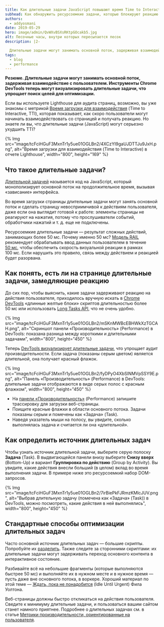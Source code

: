 ```yaml
---
title: Как длительные задачи JavaScript повышают время Time to Interactive
subhead: Как обнаружить ресурсоемкие задачи, которые блокируют реакцию на действия пользователя
authors:
  - addyosmani
date: 2019-05-29
hero: image/admin/QvWXvBSXsRKtpGOcakb5.jpg
alt: Песочные часы, внутри которых пересыпается песок
description: |2-

  Длительные задачи могут занимать основной поток, задерживая взаимодействие с пользователем. Инструменты Chrome DevTools теперь могут визуализировать длительные задачи, что упрощает поиск целей для оптимизации.
tags:
  - blog
  - performance
---
```


**Резюме. Длительные задачи могут занимать основной поток, задерживая взаимодействие с пользователем. Инструменты Chrome DevTools теперь могут визуализировать длительные задачи, что упрощает поиск целей для оптимизации.**

Если вы используете Lighthouse для аудита страниц, возможно, вы уже знакомы с метрикой [Время загрузки для взаимодействия](/tti/) (Time to Interactive, TTI), которая показывает, как скоро пользователи могут начинать взаимодействовать со страницей и получать реакцию. Но знаете ли вы, что длительные задачи (JavaScript) могут серьезно ухудшить TTI?

{% Img src="image/tcFciHGuF3MxnTr1y5ue01OGLBn2/4XCzYI9gaUJDTTJu9JxH.png", alt="Время загрузки для взаимодействия (Time to Interactive) в отчете Lighthouse", width="800", height="169" %}

## Что такое длительные задачи?

[Длительной задачей](https://developer.mozilla.org/docs/Web/API/Long_Tasks_API) называется код на JavaScript, который монополизирует основной поток на продолжительное время, вызывая «зависание» интерфейса.

Во время загрузки страницы длительные задачи могут занять основной поток и сделать страницу невосприимчивой к действиям пользователя, даже если она выглядит готовой к работе: элементы страницы не реагируют на нажатия, потому что прослушиватели событий, обработчики нажатий и т. д. еще не подключены.

Ресурсоемкие длительные задачи — результат сложных действий, занимающих более 50 мс. Почему именно 50 мс? [Модель RAIL](https://developers.google.com/web/fundamentals/performance/rail) рекомендует обрабатывать ввод данных пользователем в течение [50 мс](https://developers.google.com/web/fundamentals/performance/rail#response), чтобы обеспечить скорость визуальной реакции в рамках 100 мс. Если нарушить это правило, связь между действием и реакцией будет разорвана.

## Как понять, есть ли на странице длительные задачи, замедляющие реакцию

До сих пор, чтобы выяснить, какие задачи задерживают реакцию на действия пользователя, приходилось вручную искать в [Chrome DevTools](https://developers.google.com/web/tools/chrome-devtools/) «длинные желтые блоки» скриптов длительностью более 50 мс или использовать [Long Tasks API](https://calendar.perfplanet.com/2017/tracking-cpu-with-long-tasks-api/), что не очень удобно.

{% Img src="image/tcFciHGuF3MxnTr1y5ue01OGLBn2/mSKnMWBcEBHWkXzTGCAH.png", alt="Скриншот панели «Производительность» (Performance) в DevTools: показана разница между короткими и длительными задачами", width="800", height="450" %}

Теперь [DevTools визуализирует длительные задачи](https://developers.google.com/web/updates/2019/03/devtools#longtasks), что упрощает аудит производительности. Если задача (показаны серым цветом) является длительной, она получает красный флажок.

{% Img src="image/tcFciHGuF3MxnTr1y5ue01OGLBn2/fyDPyO4XbSINMVpSSY9E.png", alt="Панель «Производительность» (Performance) в DevTools: длительные задачи отображаются в виде серых полос с красным флажком", width="800", height="450" %}

- На [панели «Производительность»](https://developers.google.com/web/tools/chrome-devtools/evaluate-performance/) (Performance) запишите трассировку для загрузки веб-страницы.
- Поищите красные флажки в области основного потока. Задачи показаны серым и помечены как «Задача» (Task).
- Наведя указатель мыши на полосу, вы увидите, сколько выполнялась задача и считается ли она «длительной».

## Как определить источник длительных задач

Чтобы узнать источник длительной задачи, выберите серую полоску **Задача** (Task). В выдвигающейся панели внизу выберите **Снизу вверх** (Bottom-Up) и вариант **Группировка по действию** (Group by Activity). Вы увидите, какие действия внесли больший (в целом) вклад во время выполнения задачи. В примере ниже это ресурсоемкий набор DOM-запросов.

{% Img src="image/tcFciHGuF3MxnTr1y5ue01OGLBn2/7irBiePkFJRmzKMlcJUV.png", alt="Выбрав длительную задачу (помечена как «Задача» (Task)) в DevTools, можно посмотреть, какие действия в ней выполнялись", width="800", height="450" %}

## Стандартные способы оптимизации длительных задач

Часто основной источник длительных задач — большие скрипты. Попробуйте их [разделить](/reduce-javascript-payloads-with-code-splitting). Также следите за сторонними скриптами: их длительные задачи могут задерживать переход основного контента в интерактивное состояние.

Разбивайте всё на небольшие фрагменты (которые выполняются быстрее 50 мс) и выполняйте их в нужном месте и в нужное время — пусть даже вне основного потока, в воркере. Хороший материал по этой теме — [Ждать, пока не понадобится](https://philipwalton.com/articles/idle-until-urgent/) (Idle Until Urgent) Фила Уолтона.

Веб-страницы должны быстро откликаться на действия пользователя. Сведите к минимуму длительные задачи, и пользоваться вашим сайтом станет намного приятнее. Подробнее о длительных задачах см. в статье [Метрики производительности, ориентированные на пользователя](https://developers.google.com/web/fundamentals/performance/user-centric-performance-metrics#tracking_long_tasks).
